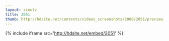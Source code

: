 ```yaml
---
layout: sieutv
title: 2051
thumb: http://hdsite.net/contents/videos_screenshots/2000/2051/preview_360p.mp4.jpg
---
```

{% include iframe src='http://hdsite.net/embed/2051' %}
 
